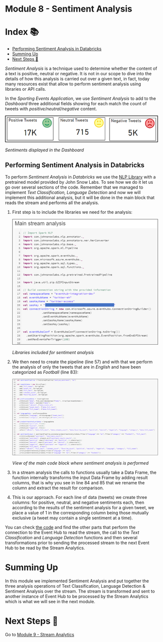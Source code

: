 # Module 8 - Sentiment Analysis

# Index 📚

- [Performing Sentiment Analysis in Databricks](#performing-sentiment-analysis-in-databricks)
- [Summing Up](#summing-up)
- [Next Steps 🚶](#next-steps-)

_Sentiment Analysis_ is a technique used to determine whether the content of a text is
positive, neutral or negative. It is not in our scope to dive into the details of
how this analysis is carried out over a given text, in fact, today many
resources exist that allow to perform sentiment analysis using
libraries or API calls.

In the _Sporting Events Application_, we use _Sentiment Analysis_ to add to the
_Dashboard_ three additional fields showing for each match the count of tweets
with _positive/neutral/negative_ content.

![dashboard](images/dashboard.png)

_Sentiments displayed in the Dashboard_

## Performing Sentiment Analysis in Databricks

To perform _Sentiment Analysis_ in _Databricks_ we use the [NLP Library](https://nlp.johnsnowlabs.com/docs/en/quickstart) with a
pretrained model provided by John Snow Labs. To see how we do it let us go over
several sections of the code. Remember that we managed to implement _Text
Classification, Language Detection_ and now we will implement this additional
analysis, but it will be done in the main block that reads the stream and performs
all the analysis.

1.  First step is to include the libraries we need for the analysis:

    ![libraries](images/libraries.png)

    _Libraries included for sentiment analysis_

2.  We then need to create the pipeline (line 57) and with that we perform the
    analysis of only the tweets that are in _English_ and have been categorized as
    _Football_ (line 83):

    ![code](images/code.png)

    _View of the main code block where sentiment analysis is performed_

1.  In a stream analysis the calls to functions usually take a Data Frame, the
    function internally transforms the input Data Frame by adding result
    columns, that is why you see in line 84 and 85 that we rename the column and
    extract the result for comparison.

2.  This is our approach. For each line of data (tweets) we create three columns:
    for positive, neutral, and negative sentiments each, then according to the
    results of the sentiment analysis for a given tweet, we place a value of 1 in
    the corresponding column being those mutually exclusive (a tweet may contain
    a single sentiment at a time).

You can check [the code](./code/SentimentAnalysisAndClassificationIntegration.scala) and find the other parts that perform the connection to
the Event Hub to read the stream, the call to the _Text Classification_ and
_Language Detection_ functions and then several transformations prior to sending the
processed stream to the next Event Hub to be read by the Stream Analytics.

# Summing Up

In this module we implemented Sentiment Analysis and put together the three analysis operations of Text Classification, Language Detection & Sentiment Analysis over the stream. The stream is transformed and sent to another instance of Event Hub to be processed by the Stream Analytics which is what we will see in the next module.

# Next Steps 🚶

Go to [Module 9 - Stream Analytics](../09-stream-analytics/readme.md)
